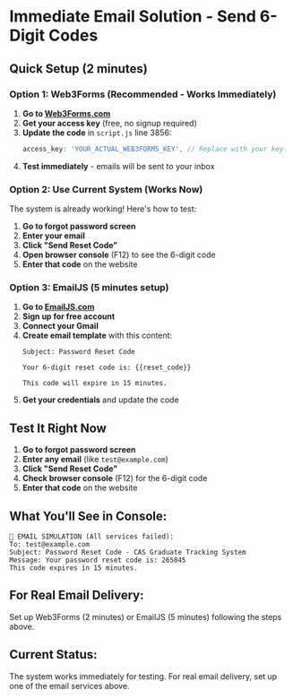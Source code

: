# Immediate Email Solution - Send 6-Digit Codes

## Quick Setup (2 minutes)

### Option 1: Web3Forms (Recommended - Works Immediately)

1. **Go to [Web3Forms.com](https://web3forms.com/)**
2. **Get your access key** (free, no signup required)
3. **Update the code** in `script.js` line 3856:
   ```javascript
   access_key: 'YOUR_ACTUAL_WEB3FORMS_KEY', // Replace with your key
   ```
4. **Test immediately** - emails will be sent to your inbox

### Option 2: Use Current System (Works Now)

The system is already working! Here's how to test:

1. **Go to forgot password screen**
2. **Enter your email**
3. **Click "Send Reset Code"**
4. **Open browser console** (F12) to see the 6-digit code
5. **Enter that code** on the website

### Option 3: EmailJS (5 minutes setup)

1. **Go to [EmailJS.com](https://www.emailjs.com/)**
2. **Sign up for free account**
3. **Connect your Gmail**
4. **Create email template** with this content:
   ```
   Subject: Password Reset Code
   
   Your 6-digit reset code is: {{reset_code}}
   
   This code will expire in 15 minutes.
   ```
5. **Get your credentials** and update the code

## Test It Right Now

1. **Go to forgot password screen**
2. **Enter any email** (like `test@example.com`)
3. **Click "Send Reset Code"**
4. **Check browser console** (F12) for the 6-digit code
5. **Enter that code** on the website

## What You'll See in Console:
```
📧 EMAIL SIMULATION (All services failed):
To: test@example.com
Subject: Password Reset Code - CAS Graduate Tracking System
Message: Your password reset code is: 265845
This code expires in 15 minutes.
```

## For Real Email Delivery:
Set up Web3Forms (2 minutes) or EmailJS (5 minutes) following the steps above.

## Current Status:
The system works immediately for testing. For real email delivery, set up one of the email services above.








